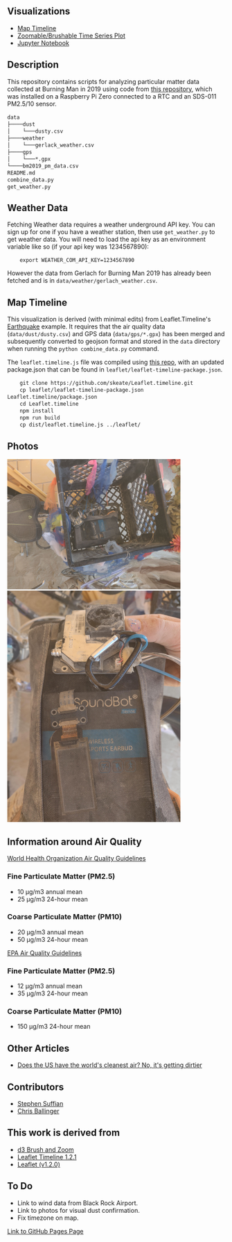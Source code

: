 ## Visualizations 

- [Map Timeline](https://ssuffian.github.io/hotlouddusty-data/map.html)
- [Zoomable/Brushable Time Series Plot](https://ssuffian.github.io/hotlouddusty-data/timeseries.html)
- [Jupyter Notebook](https://nbviewer.jupyter.org/github/ssuffian/hotlouddusty-data/blob/master/ipynb/initial_analysis.ipynb)


## Description

This repository contains scripts for analyzing particular matter data collected at Burning Man in 2019 using code from [this repository](https://github.com/ssuffian/hotlouddusty), which was installed on a Raspberry Pi Zero connected to a RTC and an SDS-011 PM2.5/10 sensor. 

```
data
├────dust
│    └───dusty.csv
├────weather
│    └───gerlack_weather.csv
├────gps
│    └───*.gpx
└────bm2019_pm_data.csv
README.md
combine_data.py
get_weather.py
```

## Weather Data

Fetching Weather data requires a weather underground API key. You can sign up for one if you have a weather station, then use `get_weather.py` to get weather data. You will need to load the api key as an environment variable like so (if your api key was 1234567890):

        export WEATHER_COM_API_KEY=1234567890

However the data from Gerlach for Burning Man 2019 has already been fetched and is in `data/weather/gerlach_weather.csv`.

## Map Timeline

This visualization is derived (with minimal edits) from Leaflet.Timeline's [Earthquake](http://skeate.github.io/Leaflet.timeline/earthquakes.html) example. It requires that the air quality data (`data/dust/dusty.csv`) and GPS data (`data/gps/*.gpx`) has been merged and subsequently converted to geojson format and stored in the `data` directory when running the `python combine_data.py` command.

The `leaflet.timeline.js` file was compiled using [this repo](https://github.com/skeate/Leaflet.timeline), with an updated package.json that can be found in `leaflet/leaflet-timeline-package.json`.

        git clone https://github.com/skeate/Leaflet.timeline.git
        cp leaflet/leaflet-timeline-package.json Leaflet.timeline/package.json 
        cd Leaflet.timeline
        npm install
        npm run build
        cp dist/leaflet.timeline.js ../leaflet/
        
Photos
------
<img src="assets/sensor_photo1.jpg" alt="Sensor in the bike" width="400"/>      <img src="assets/sensor_photo2.jpg" alt="Sensor in Box" width="400"/>

Information around Air Quality
------------------------------

[World Health Organization Air Quality Guidelines](https://www.who.int/news-room/fact-sheets/detail/ambient-(outdoor)-air-quality-and-health)

### Fine Particulate Matter (PM2.5)

- 10 μg/m3 annual mean
- 25 μg/m3 24-hour mean

### Coarse Particulate Matter (PM10)

- 20 μg/m3 annual mean
- 50 μg/m3 24-hour mean

[EPA Air Quality Guidelines](https://www.epa.gov/sites/production/files/2016-04/documents/overview_factsheet.pdf)

### Fine Particulate Matter (PM2.5)

- 12 μg/m3 annual mean
- 35 μg/m3 24-hour mean

### Coarse Particulate Matter (PM10)

- 150 μg/m3 24-hour mean

Other Articles
--------------

- [Does the US have the world's cleanest air? No, it's getting dirtier](https://www.businessinsider.com/does-the-us-have-the-cleanest-air-in-the-world-2018-10)

Contributors
------------

- [Stephen Suffian](https://github.com/ssuffian)
- [Chris Ballinger](https://github.com/chrisballinger)

This work is derived from
-------------------------
- [d3 Brush and Zoom](https://bl.ocks.org/mbostock/34f08d5e11952a80609169b7917d4172)
- [Leaflet Timeline 1.2.1](https://github.com/skeate/Leaflet.timeline)
- [Leaflet (v1.2.0)](https://github.com/Leaflet/Leaflet)

To Do
-----
- Link to wind data from Black Rock Airport.
- Link to photos for visual dust confirmation.
- Fix timezone on map.

[Link to GitHub Pages Page](https://ssuffian.github.io/hotlouddusty-data/)
